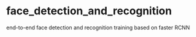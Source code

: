 # face_detection_and_recognition
end-to-end face detection and recognition training based on faster RCNN
